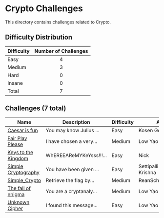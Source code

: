 # Crypto Challenges
This directory contains challenges related to Crypto.

## Difficulty Distribution
| Difficulty | Number of Challenges |
| ---------- |:--------------------:|
| Easy | 4 |
| Medium | 3 |
| Hard | 0 |
| Insane | 0 |
| Total | 7 |

## Challenges (7 total)
| Name | Description | Difficulty | Author |
| ---- | ----------- | ---------- | ------ |
| [Caesar is fun](<./Caesar is fun>) | You may know Julius ... | Easy | Kosen Goh |
| [Fair Play Please](<./Fair Play Please>) | I have chosen a very... | Medium | Low Yao Wen |
| [Keys to the Kingdom](<./Keys to the Kingdom>) | WhEREEAReMYKeYsss!!!... | Easy | Nick |
| [Simple Cryptography](<./Simple Cryptography>) | You have been given ... | Easy | Settipalli Venkata Krishna |
| [Simple_Crypto](<./Simple_Crypto>) | Retrieve the flag by... | Medium | ReanSchwarzer#9029 |
| [The fall of enigma](<./The fall of enigma>) | You are a cryptanaly... | Medium | Low Yao Wen |
| [Unknown Cipher](<./Unknown Cipher>) | I found this message... | Easy | Low Yao Wen |
